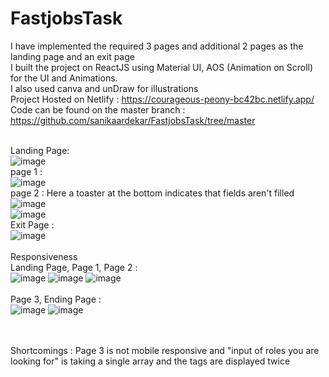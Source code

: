 # FastjobsTask <br>
I have implemented the required 3 pages and additional 2 pages as the landing page and an exit page <br>
I built the project on ReactJS using Material UI, AOS (Animation on Scroll) for the UI and Animations. <br>
I also used canva and unDraw for illustrations <br>
Project Hosted on Netlify : https://courageous-peony-bc42bc.netlify.app/    <br>
Code can be found on the master branch : https://github.com/sanikaardekar/FastjobsTask/tree/master <br><br>

Landing Page: <br>
![image](https://user-images.githubusercontent.com/80094199/180640400-60a987ac-ad62-495d-b88e-1483e484d26b.png)
<br>
page 1 : <br>
![image](https://user-images.githubusercontent.com/80094199/180640414-79ee36be-6ae5-4553-8444-efdcb4fd368b.png)
<br>
page 2 : Here a toaster at the bottom indicates that fields aren't filled <br>
![image](https://user-images.githubusercontent.com/80094199/180640435-3dd84291-a1b4-40ad-98e0-8f61dd6a789f.png)
<br>
![image](https://user-images.githubusercontent.com/80094199/180640491-7ef84cae-41a9-4684-9a21-17ead3c98d6e.png)
<br>
Exit Page : <br>
![image](https://user-images.githubusercontent.com/80094199/180640511-2e2d1ce0-3b66-4460-a228-794a9b3b9600.png)
<br><br>
Responsiveness <br>
Landing Page, Page 1, Page 2 : <br>
![image](https://user-images.githubusercontent.com/80094199/180641099-cc9f7254-1cc5-490c-8a32-942e0c7f5b6b.png) ![image](https://user-images.githubusercontent.com/80094199/180641116-44bb9e4a-502a-44a9-95e6-0c1fc759dcdb.png)
![image](https://user-images.githubusercontent.com/80094199/180641136-e9386d99-3208-461a-a268-72a9b96a2ed9.png)
<br><br>
Page 3, Ending Page : <br>
![image](https://user-images.githubusercontent.com/80094199/180641363-81d0e499-7542-45f4-9937-e94eb0470265.png) ![image](https://user-images.githubusercontent.com/80094199/180641313-3f80b3a9-4832-4bc7-8222-01444d5feee2.png)

<br><br>
Shortcomings : Page 3 is not mobile responsive and "input of roles you are looking for" is taking a single array and the tags are displayed twice <br>
